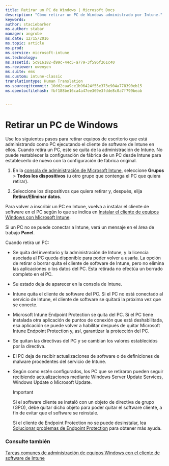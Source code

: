 ```yaml
---
title: Retirar un PC de Windows | Microsoft Docs
description: "Cómo retirar un PC de Windows administrado por Intune."
keywords: 
author: staciebarker
ms.author: stabar
manager: angrobe
ms.date: 12/15/2016
ms.topic: article
ms.prod: 
ms.service: microsoft-intune
ms.technology: 
ms.assetid: 5c916182-d99c-44c5-a779-3f596f261c40
ms.reviewer: owenyen
ms.suite: ems
ms.custom: intune-classic
translationtype: Human Translation
ms.sourcegitcommit: 10dd2caa9ce1b96424f55e373e904a778390eb15
ms.openlocfilehash: fbf188be16ca4a47ee369e3fdde8c0a7f799beab


---
```


# <a name="retire-a-windows-pc"></a>Retirar un PC de Windows
Use los siguientes pasos para retirar equipos de escritorio que está administrando como PC ejecutando el cliente de software de Intune en ellos. Cuando retira un PC, este se quita de la administración de Intune. No puede restablecer la configuración de fábrica de un PC desde Intune para establecerlo de nuevo con la configuración de fábrica original.

1.  En la [consola de administración de Microsoft Intune](https://manage.microsoft.com/), seleccione **Grupos** &gt; **Todos los dispositivos** (u otro grupo que contenga el PC que quiera retirar).

2.  Seleccione los dispositivos que quiera retirar y, después, elija **Retirar/Eliminar datos**.

Para volver a inscribir un PC en Intune, vuelva a instalar el cliente de software en el PC según lo que se indica en [Instalar el cliente de equipos Windows con Microsoft Intune](install-the-windows-pc-client-with-microsoft-intune.md).

Si un PC no se puede conectar a Intune, verá un mensaje en el área de trabajo **Panel**.

Cuando retira un PC:

-   Se quita del inventario y la administración de Intune, y la licencia asociada al PC queda disponible para poder volver a usarla. La opción de retirar o borrar quita el cliente de software de Intune, pero no elimina las aplicaciones o los datos del PC. Esta retirada no efectúa un borrado completo en el PC.

-   Su estado deja de aparecer en la consola de Intune.

-   Intune quita el cliente de software del PC. Si el PC no está conectado al servicio de Intune, el cliente de software se quitará la próxima vez que se conecte.

-   Microsoft Intune Endpoint Protection se quita del PC. Si el PC tiene instalada otra aplicación de puntos de conexión que está deshabilitada, esa aplicación se puede volver a habilitar después de quitar Microsoft Intune Endpoint Protection y, así, garantizar la protección del PC.

-   Se quitan las directivas del PC y se cambian los valores establecidos por la directiva.

-   El PC deja de recibir actualizaciones de software o de definiciones de malware procedentes del servicio de Intune.

-   Según como estén configurados, los PC que se retiraron pueden seguir recibiendo actualizaciones mediante Windows Server Update Services, Windows Update o Microsoft Update.

    > [!IMPORTANT]
    > Si el software cliente se instaló con un objeto de directiva de grupo (GPO), debe quitar dicho objeto para poder quitar el software cliente, a fin de evitar que el software se reinstale.

    Si el cliente de Endpoint Protection no se puede desinstalar, lea [Solucionar problemas de Endpoint Protection](/intune/troubleshoot/troubleshoot-endpoint-protection-in-microsoft-intune) para obtener más ayuda.

### <a name="see-also"></a>Consulte también

[Tareas comunes de administración de equipos Windows con el cliente de software de Intune](common-windows-pc-management-tasks-with-the-microsoft-intune-computer-client.md)


<!--HONumber=Dec16_HO3-->


